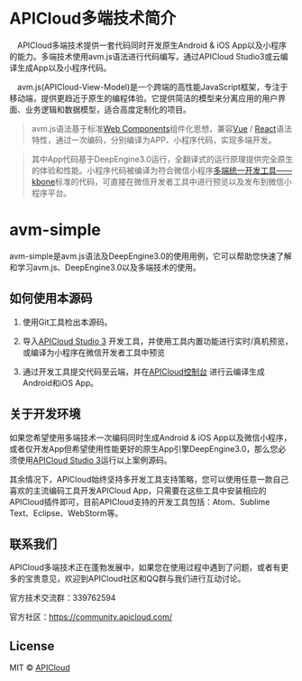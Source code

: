 # APICloud多端技术简介

&emsp;APICloud多端技术提供一套代码同时开发原生Android & iOS App以及小程序的能力。多端技术使用avm.js语法进行代码编写，通过APICloud Studio3或云编译生成App以及小程序代码。

&emsp;avm.js(APICloud-View-Model)是一个跨端的高性能JavaScript框架，专注于移动端，提供更趋近于原生的编程体验。它提供简洁的模型来分离应用的用户界面、业务逻辑和数据模型，适合高度定制化的项目。

> avm.js语法基于标准<a href='https://developer.mozilla.org/zh-CN/docs/Web/Web_Components' target='_blank'>Web Components</a>组件化思想，兼容<a href='https://vue-loader.vuejs.org/zh/spec.html' target='_blank'>Vue</a> / <a href='https://reactjs.org/' target='_blank'>React</a>语法特性，通过一次编码，分别编译为APP、小程序代码，实现多端开发。

> 其中App代码基于DeepEngine3.0运行，全翻译式的运行原理提供完全原生的体验和性能。小程序代码被编译为符合微信小程序<a href='https://developers.weixin.qq.com/miniprogram/dev/extended/kbone/' target='_blank'>多端统一开发工具——kbone</a>标准的代码，可直接在微信开发者工具中进行预览以及发布到微信小程序平台。

# avm-simple

avm-simple是avm.js语法及DeepEngine3.0的使用用例，它可以帮助您快速了解和学习avm.js、DeepEngine3.0以及多端技术的使用。


## 如何使用本源码

1. 使用Git工具检出本源码。

2. 导入[APICloud Studio 3](https://www.apicloud.com/studio3) 开发工具，并使用工具内置功能进行实时/真机预览，或编译为小程序在微信开发者工具中预览

3. 通过开发工具提交代码至云端，并在[APICloud控制台](https://www.apicloud.com/appoverview) 进行云编译生成Android和iOS App。

## 关于开发环境

如果您希望使用多端技术一次编码同时生成Android & iOS App以及微信小程序，或者仅开发App但希望使用性能更好的原生App引擎DeepEngine3.0，那么您必须使用[APICloud Studio 3](https://www.apicloud.com/studio3)运行以上案例源码。

其余情况下，APICloud始终坚持多开发工具支持策略，您可以使用任意一款自己喜欢的主流编码工具开发APICloud App，只需要在这些工具中安装相应的APICloud插件即可，目前APICloud支持的开发工具包括：Atom、Sublime Text、Eclipse、WebStorm等。

## 联系我们

APICloud多端技术正在蓬勃发展中，如果您在使用过程中遇到了问题，或者有更多的宝贵意见，欢迎到APICloud社区和QQ群与我们进行互动讨论。

官方技术交流群：339762594

官方社区：<a href='https://community.apicloud.com/' target='_blank'>https://community.apicloud.com/</a>

## License

MIT © [APICloud](https://www.apicloud.com)
